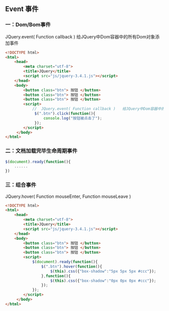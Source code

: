 ## Event 事件



### 一：Dom/Bom事件



JQuery.event( Function callback )	给JQuery中Dom容器中的所有Dom对象添加事件



```html
<!DOCTYPE html>
<html>
	<head>
		<meta charset="utf-8">
		<title>JQuery</title>
		<script src="js/jquery-3.4.1.js"></script>
	</head>
	<body>
		<button class="btn"> 按钮 </button>
		<button class="btn"> 按钮 </button>
		<button class="btn"> 按钮 </button>
		<script>
			//	JQuery.event( Function callback )	给JQuery中Dom容器中的所有Dom对象添加事件
			 $(".btn").click(function(){
				 console.log("按钮被点击了");
			 });
		</script>
	 </body>
</html>
```



### 二：文档加载完毕生命周期事件



```javascript
$(document).ready(function(){
    ......
})
```



### 三：组合事件



JQuery.hover( Function mouseEnter, Function mouseLeave )



```html
<!DOCTYPE html>
<html>
	<head>
		<meta charset="utf-8">
		<title>JQuery</title>
		<script src="js/jquery-3.4.1.js"></script>
	</head>
	<body>
		<button class="btn"> 按钮 </button>
		<button class="btn"> 按钮 </button>
		<button class="btn"> 按钮 </button>
		<script>
			$(document).ready(function(){
				$(".btn").hover(function(){
					$(this).css({"box-shadow":"5px 5px 5px #ccc"});
				},function(){
					$(this).css({"box-shadow":"0px 0px 0px #ccc"});
				});
			});
		</script>
	 </body>
</html>
```

